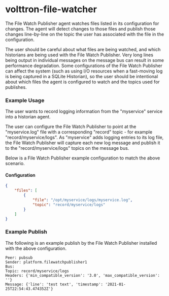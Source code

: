 # volttron-file-watcher

The File Watch Publisher agent watches files listed in its configuration for changes.  The agent will detect changes to
those files and publish those changes line-by-line on the topic the user has associated with the file in the 
configuration.

The user should be careful about what files are being watched, and which historians are being used with the
File Watch Publisher.  Very long lines being output in individual messages on the message bus can result in some 
performance degradation.  Some configurations of the File Watch Publisher can affect the system (such as using I/O 
resources when a fast-moving log is being captured in a SQLite Historian), so the user should be intentional about which
files the agent is configured to watch and the topics used for publishes.


### Example Usage

The user wants to record logging information from the "myservice" service into a historian agent.

The user can configure the File Watch Publisher to point at the "myservice.log" file with a corresponding "record" 
topic -  for example "record/myservice/logs".  As "myservice" adds logging entries to its log file, the File Watch 
Publisher will capture each new log message and publish it to the "record/myservice/logs" topics on the message bus. 

Below is a File Watch Publisher example configuration to match the above scenario. 


#### Configuration

```json
{
    "files": [
        {
            "file": "/opt/myservice/logs/myservice.log",
            "topic": "record/myservice/logs"
        }
    ]
}
```


### Example Publish

The following is an example publish by the File Watch Publisher installed with the above configuration.

```
Peer: pubsub
Sender: platform.filewatchpublisher1
Bus:
Topic: record/myservice/logs
Headers: {'min_compatible_version': '3.0', 'max_compatible_version': ''}
Message: {'line': 'test text', 'timestamp': '2021-01-25T22:54:43.474352Z'}
```